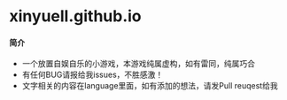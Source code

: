 # xinyuell.github.io

#### 简介
- 一个放置自娱自乐的小游戏，本游戏纯属虚构，如有雷同，纯属巧合
- 有任何BUG请报给我issues，不胜感激！
- 文字相关的内容在language里面，如有添加的想法，请发Pull reuqest给我

